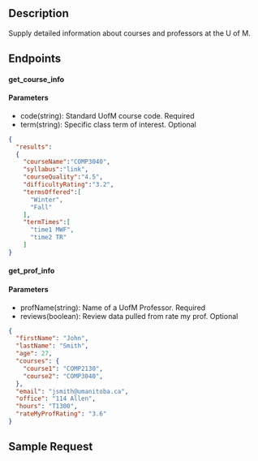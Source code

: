 # 

## Description
Supply detailed information about courses and professors at the U of M.

## Endpoints 
#### get_course_info

#### Parameters
- code(string): Standard UofM course code. Required
- term(string): Specific class term of interest. Optional


```JSON
{
  "results": 
  {
    "courseName":"COMP3040",
    "syllabus":"link",
    "courseQuality":"4.5",
    "difficultyRating":"3.2",
    "termsOffered":[
      "Winter",
      "Fall"
    ],
    "termTimes":[
      "time1 MWF",
      "time2 TR"
    ]
}
```



#### get_prof_info

#### Parameters
- profName(string): Name of a UofM Professor. Required
- reviews(boolean): Review data pulled from rate my prof. Optional

```JSON
{
  "firstName": "John",
  "lastName": "Smith",
  "age": 27,
  "courses": {
    "course1": "COMP2130",
    "course2": "COMP3040",
  },
  "email": "jsmith@umanitoba.ca",
  "office": "114 Allen",
  "hours": "T1300",
  "rateMyProfRating": "3.6"
}
```

## Sample Request

